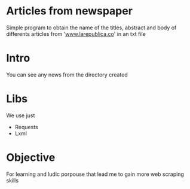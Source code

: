 # Articles from newspaper
Simple program to obtain the name of the titles, abstract and body of differents articles from 'www.larepublica.co' in an txt file

# Intro
You can see any news from the directory created 

# Libs
We use just 
* Requests
* Lxml

# Objective
For learning and ludic porpouse that lead me to gain more web scraping skills
